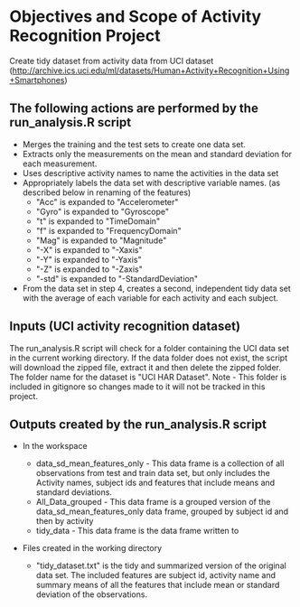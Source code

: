 # Objectives and Scope of Activity Recognition Project
Create tidy dataset from activity data from UCI dataset (http://archive.ics.uci.edu/ml/datasets/Human+Activity+Recognition+Using+Smartphones)

## The following actions are performed by the run_analysis.R script
* Merges the training and the test sets to create one data set.
* Extracts only the measurements on the mean and standard deviation for each measurement.
* Uses descriptive activity names to name the activities in the data set
* Appropriately labels the data set with descriptive variable names. (as described below in renaming of the features)
  * "Acc" is expanded to "Accelerometer"
  * "Gyro" is expanded to "Gyroscope"
  * "t" is expanded to "TimeDomain"
  * "f" is expanded to "FrequencyDomain"
  * "Mag" is expanded to "Magnitude"
  * "-X" is expanded to "-Xaxis"
  * "-Y" is expanded to "-Yaxis"
  * "-Z" is expanded to "-Zaxis"
  * "-std" is expanded to "-StandardDeviation"
* From the data set in step 4, creates a second, independent tidy data set with the average of each variable for each activity and each subject.

## Inputs (UCI activity recognition dataset)
The run_analysis.R script will check for a folder containing the UCI data set in the current working directory. If the data folder does not exist, the script will download the zipped file, extract it and then delete the zipped folder.
The folder name for the dataset is "UCI HAR Dataset". 
Note - This folder is included in gitignore so changes made to it will not be tracked in this project.

## Outputs created by the run_analysis.R script
* In the workspace
  * data_sd_mean_features_only - This data frame is a collection of all observations from test and train data set, but only includes the Activity names, subject ids and features that include means and standard deviations.
  * All_Data_grouped - This data frame is a grouped version of the data_sd_mean_features_only data frame, grouped by subject id and then by activity
  * tidy_data - This data frame is the data frame written to 

* Files created in the working directory
  * "tidy_dataset.txt" is the tidy and summarized version of the original data set. The included features are subject id, activity name and summary means of all the features that include mean or standard deviation of the observations.

